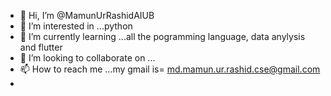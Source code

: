 - 👋 Hi, I’m @MamunUrRashidAIUB
- 👀 I’m interested in ...python
- 🌱 I’m currently learning ...all the pogramming language, data anylysis and flutter
- 💞️ I’m looking to collaborate on ...
- 📫 How to reach me ...my gmail is= md.mamun.ur.rashid.cse@gmail.com
- 

<!---
MamunUrRashidAIUB/MamunUrRashidAIUB is a ✨ special ✨ repository because its `README.md` (this file) appears on your GitHub profile.
You can click the Preview link to take a look at your changes.
--->
